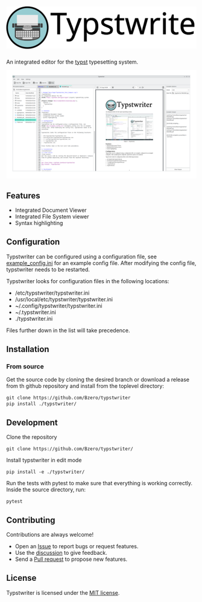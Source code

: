 # ![Typstwriter](docs/logo/Typstwriter_Text_Compact.svg)

An integrated editor for the [typst](https://github.com/typst/typst) typesetting system.

![](docs/screenshots/overview.png)

## Features

* Integrated Document Viewer
* Integrated File System viewer
* Syntax highlighting

## Configuration

Typstwriter can be configured using a configuration file, see [example_config.ini](docs/example_config.ini) for an example config file. After modifying the config file, typstwriter needs to be restarted.

Typstwriter looks for configuration files in the following locations:

* /etc/typstwriter/typstwriter.ini
* /usr/local/etc/typstwriter/typstwriter.ini
* ~/.config/typstwriter/typstwriter.ini
* ~/.typstwriter.ini
* ./typstwriter.ini

Files further down in the list will take precedence.

## Installation

### From source

Get the source code by cloning the desired branch or download a release from th github repository and install from the toplevel directory:

```
git clone https://github.com/Bzero/typstwriter
pip install ./typstwriter/
```

## Development

Clone the repository

```
git clone https://github.com/Bzero/typstwriter/
```

Install typstwriter in edit mode

```
pip install -e ./typstwriter/
```

Run the tests with pytest to make sure that everything is working correctly. Inside the source directory, run:

```
pytest
```

## Contributing

Contributions are always welcome!

* Open an [Issue](https://github.com/Bzero/typstwriter/issues) to report bugs or request features.
* Use the [discussion](https://github.com/Bzero/typstwriter/discussions) to give feedback.
* Send a [Pull request](https://github.com/Bzero/typstwriter/pulls) to propose new features.

## License

Typstwriter is licensed under the [MIT license](LICENSE). 
